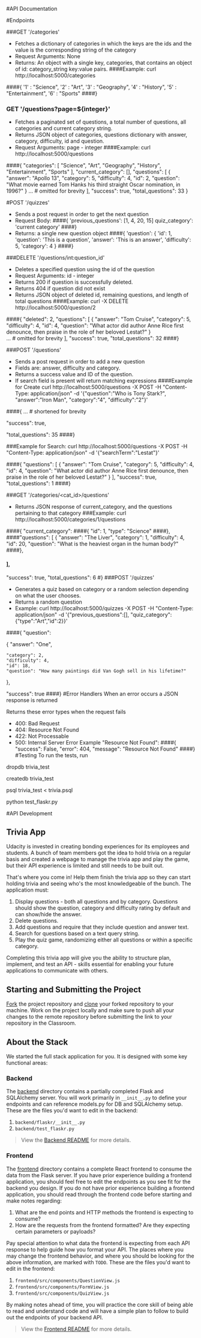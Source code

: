 #API Documentation 

#Endpoints

###GET '/categories'
- Fetches a dictionary of categories in which the keys are the ids and the value is the corresponding string of the category
- Request Arguments: None
- Returns: An object with a single key, categories, that contains an object of id: category_string key:value pairs.
####Example: 
curl http://localhost:5000/categories


####{
	'1' : "Science",
	'2' : "Art",
	'3' : "Geography",
	'4' : "History",
	'5' : "Entertainment",
	'6' : "Sports"
####}

### GET '/questions?page=${integer}'
- Fetches a paginated set of questions, a total number of questions, all categories and current category string.
- Returns JSON object of categories, questions dictionary with answer, category, difficulty, id and question.
- Request Arguments: page - integer
####Example: 
curl http://localhost:5000/questions

####{
    "categories": [
        "Science",
        "Art",
        "Geography",
        "History",
        "Entertainment",
        "Sports"
    ],
    "current_category": [],
    "questions": [
        {
            "answer": "Apollo 13",
            "category": 5,
            "difficulty": 4,
            "id": 2,
            "question": "What movie earned Tom Hanks his third straight Oscar nomination, in 1996?"
        }
        ... # omitted for brevity 
    ],
    "success": true,
    "total_questions": 33
}

#POST '/quizzes'

- Sends a post request in order to get the next question
- Request Body:
####{
    'previous_questions': [1, 4, 20, 15]
    quiz_category': 'current category'
 ####}
- Returns: a single new question object
####{
    'question': {
        'id': 1,
        'question': 'This is a question',
        'answer': 'This is an answer',
        'difficulty': 5,
        'category': 4
    }
####}

###DELETE '/questions/int:question_id'
- Deletes a specified question using the id of the question
- Request Arguments: id - integer
- Returns 200 if question is successfully deleted.
- Returns 404 if question did not exist
- Returns JSON object of deleted id, remaining questions, and length of total questions
####Example: 
curl -X DELETE http://localhost:5000/question/2

####{
    "deleted": 2,
    "questions": [
        {
            "answer": "Tom Cruise",
            "category": 5,
            "difficulty": 4,
            "id": 4,
            "question": "What actor did author Anne Rice first denounce, then praise in the role of her beloved Lestat?"
        }    
        ... # omitted for brevity 
    ],
    "success": true,
    "total_questions": 32
####}

###POST '/questions'
- Sends a post request in order to add a new question
- Fields are: answer, difficulty and category.
- Returns a success value and ID of the question.
- If search field is present will return matching expressions
####Example for Create 
curl http://localhost:5000/questions -X POST -H "Content-Type: application/json" -d '{"question":"Who is Tony Stark?", "answer":"Iron Man", "category":"4", "difficulty":"2"}'

####{
... # shortened for brevity

  "success": true, 

  "total_questions": 35
####}

###Example for Search:
curl http://localhost:5000/questions -X POST -H "Content-Type: application/json" -d '{"searchTerm":"Lestat"}'

####{
  "questions": [
    {
      "answer": "Tom Cruise", 
      "category": 5, 
      "difficulty": 4, 
      "id": 4, 
      "question": "What actor did author Anne Rice first denounce, then praise in the role of her beloved Lestat?"
    }
  ], 
  "success": true, 
  "total_questions": 1
####}

###GET '/categories/<cat_id>/questions'
- Returns JSON response of current_category, and the questions pertaining to that category
###Example: 
curl http://localhost:5000/categories/1/questions

####{
 "current_category":
####{
    "id": 1, 
    "type": "Science"
####}, 
  ####"questions": [
    {
      "answer": "The Liver", 
      "category": 1, 
      "difficulty": 4, 
      "id": 20, 
      "question": "What is the heaviest organ in the human body?"
####}, 
   
####  ], 
  "success": true, 
  "total_questions": 6
#}
###POST '/quizzes'
- Generates a quiz based on category or a random selection depending on what the user chooses.
- Returns a random question
- Example: curl http://localhost:5000/quizzes -X POST -H "Content-Type: application/json" -d '{"previous_questions":[], "quiz_category":{"type":"Art","id":2}}'

####{
  "question": 
  
{
    "answer": "One",

    "category": 2,
    "difficulty": 4, 
    "id": 18, 
    "question": "How many paintings did Van Gogh sell in his lifetime?"
  }, 


  "success": true
####}
#Error Handlers
When an error occurs a JSON response is returned

Returns these error types when the request fails
- 400: Bad Request
- 404: Resource Not Found
- 422: Not Processable
- 500: Internal Server Error Example "Resource Not Found":
####{
    "success": False,
    "error": 404,
    "message": "Resource Not Found"
####}
#Testing
To run the tests, run

dropdb trivia_test

createdb trivia_test

psql trivia_test < trivia.psql

python test_flaskr.py

#API Development
## Trivia App

Udacity is invested in creating bonding experiences for its employees and students. A bunch of team members got the idea to hold trivia on a regular basis and created a webpage to manage the trivia app and play the game, but their API experience is limited and still needs to be built out.

That's where you come in! Help them finish the trivia app so they can start holding trivia and seeing who's the most knowledgeable of the bunch. The application must:

1. Display questions - both all questions and by category. Questions should show the question, category and difficulty rating by default and can show/hide the answer.
2. Delete questions.
3. Add questions and require that they include question and answer text.
4. Search for questions based on a text query string.
5. Play the quiz game, randomizing either all questions or within a specific category.

Completing this trivia app will give you the ability to structure plan, implement, and test an API - skills essential for enabling your future applications to communicate with others.

## Starting and Submitting the Project

[Fork](https://help.github.com/en/articles/fork-a-repo) the project repository and [clone](https://help.github.com/en/articles/cloning-a-repository) your forked repository to your machine. Work on the project locally and make sure to push all your changes to the remote repository before submitting the link to your repository in the Classroom.

## About the Stack

We started the full stack application for you. It is designed with some key functional areas:

### Backend

The [backend](./backend/README.md) directory contains a partially completed Flask and SQLAlchemy server. You will work primarily in `__init__.py` to define your endpoints and can reference models.py for DB and SQLAlchemy setup. These are the files you'd want to edit in the backend:

1. `backend/flaskr/__init__.py`
2. `backend/test_flaskr.py`

> View the [Backend README](./backend/README.md) for more details.

### Frontend

The [frontend](./frontend/README.md) directory contains a complete React frontend to consume the data from the Flask server. If you have prior experience building a frontend application, you should feel free to edit the endpoints as you see fit for the backend you design. If you do not have prior experience building a frontend application, you should read through the frontend code before starting and make notes regarding:

1. What are the end points and HTTP methods the frontend is expecting to consume?
2. How are the requests from the frontend formatted? Are they expecting certain parameters or payloads?

Pay special attention to what data the frontend is expecting from each API response to help guide how you format your API. The places where you may change the frontend behavior, and where you should be looking for the above information, are marked with `TODO`. These are the files you'd want to edit in the frontend:

1. `frontend/src/components/QuestionView.js`
2. `frontend/src/components/FormView.js`
3. `frontend/src/components/QuizView.js`

By making notes ahead of time, you will practice the core skill of being able to read and understand code and will have a simple plan to follow to build out the endpoints of your backend API.

> View the [Frontend README](./frontend/README.md) for more details.
